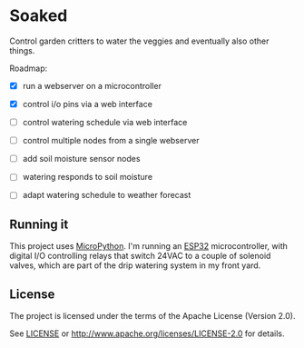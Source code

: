 # Soaked

Control garden critters to water the veggies and eventually also other things.

Roadmap:
- [x] run a webserver on a microcontroller
- [x] control i/o pins via a web interface
- [ ] control watering schedule via web interface
- [ ] control multiple nodes from a single webserver
- [ ] add soil moisture sensor nodes
- [ ] watering responds to soil moisture
- [ ] adapt watering schedule to weather forecast


## Running it

This project uses [MicroPython](https://micropython.org/). I'm running an [ESP32](http://esp32.net/) microcontroller, with digital I/O controlling relays that switch 24VAC to a couple of solenoid valves, which are part of the drip watering system in my front yard.


## License

The project is licensed under the terms of the Apache License (Version 2.0).

See [LICENSE](./LICENSE) or http://www.apache.org/licenses/LICENSE-2.0 for details.
